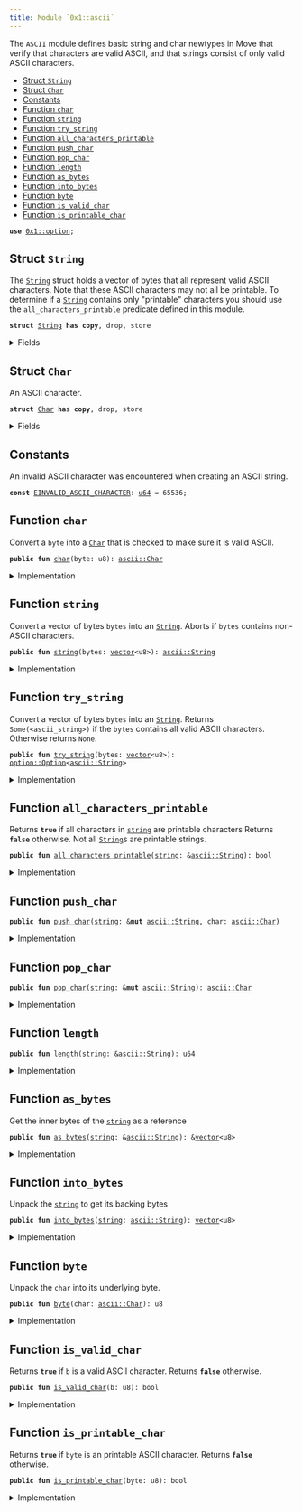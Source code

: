 ```yaml
---
title: Module `0x1::ascii`
---
```


The <code>ASCII</code> module defines basic string and char newtypes in Move that verify
that characters are valid ASCII, and that strings consist of only valid ASCII characters.


-  [Struct `String`](#0x1_ascii_String)
-  [Struct `Char`](#0x1_ascii_Char)
-  [Constants](#@Constants_0)
-  [Function `char`](#0x1_ascii_char)
-  [Function `string`](#0x1_ascii_string)
-  [Function `try_string`](#0x1_ascii_try_string)
-  [Function `all_characters_printable`](#0x1_ascii_all_characters_printable)
-  [Function `push_char`](#0x1_ascii_push_char)
-  [Function `pop_char`](#0x1_ascii_pop_char)
-  [Function `length`](#0x1_ascii_length)
-  [Function `as_bytes`](#0x1_ascii_as_bytes)
-  [Function `into_bytes`](#0x1_ascii_into_bytes)
-  [Function `byte`](#0x1_ascii_byte)
-  [Function `is_valid_char`](#0x1_ascii_is_valid_char)
-  [Function `is_printable_char`](#0x1_ascii_is_printable_char)


<pre><code><b>use</b> <a href="../move-stdlib/option.md#0x1_option">0x1::option</a>;
</code></pre>



<a name="0x1_ascii_String"></a>

## Struct `String`

The <code><a href="../move-stdlib/ascii.md#0x1_ascii_String">String</a></code> struct holds a vector of bytes that all represent
valid ASCII characters. Note that these ASCII characters may not all
be printable. To determine if a <code><a href="../move-stdlib/ascii.md#0x1_ascii_String">String</a></code> contains only "printable"
characters you should use the <code>all_characters_printable</code> predicate
defined in this module.


<pre><code><b>struct</b> <a href="../move-stdlib/ascii.md#0x1_ascii_String">String</a> <b>has</b> <b>copy</b>, drop, store
</code></pre>



<details>
<summary>Fields</summary>


<dl>
<dt>
<code>bytes: <a href="../move-stdlib/vector.md#0x1_vector">vector</a>&lt;u8&gt;</code>
</dt>
<dd>

</dd>
</dl>


</details>

<a name="0x1_ascii_Char"></a>

## Struct `Char`

An ASCII character.


<pre><code><b>struct</b> <a href="../move-stdlib/ascii.md#0x1_ascii_Char">Char</a> <b>has</b> <b>copy</b>, drop, store
</code></pre>



<details>
<summary>Fields</summary>


<dl>
<dt>
<code>byte: u8</code>
</dt>
<dd>

</dd>
</dl>


</details>

<a name="@Constants_0"></a>

## Constants


<a name="0x1_ascii_EINVALID_ASCII_CHARACTER"></a>

An invalid ASCII character was encountered when creating an ASCII string.


<pre><code><b>const</b> <a href="../move-stdlib/ascii.md#0x1_ascii_EINVALID_ASCII_CHARACTER">EINVALID_ASCII_CHARACTER</a>: <a href="../move-stdlib/u64.md#0x1_u64">u64</a> = 65536;
</code></pre>



<a name="0x1_ascii_char"></a>

## Function `char`

Convert a <code>byte</code> into a <code><a href="../move-stdlib/ascii.md#0x1_ascii_Char">Char</a></code> that is checked to make sure it is valid ASCII.


<pre><code><b>public</b> <b>fun</b> <a href="../move-stdlib/ascii.md#0x1_ascii_char">char</a>(byte: u8): <a href="../move-stdlib/ascii.md#0x1_ascii_Char">ascii::Char</a>
</code></pre>



<details>
<summary>Implementation</summary>


<pre><code><b>public</b> <b>fun</b> <a href="../move-stdlib/ascii.md#0x1_ascii_char">char</a>(byte: u8): <a href="../move-stdlib/ascii.md#0x1_ascii_Char">Char</a> {
    <b>assert</b>!(<a href="../move-stdlib/ascii.md#0x1_ascii_is_valid_char">is_valid_char</a>(byte), <a href="../move-stdlib/ascii.md#0x1_ascii_EINVALID_ASCII_CHARACTER">EINVALID_ASCII_CHARACTER</a>);
    <a href="../move-stdlib/ascii.md#0x1_ascii_Char">Char</a> { byte }
}
</code></pre>



</details>

<a name="0x1_ascii_string"></a>

## Function `string`

Convert a vector of bytes <code>bytes</code> into an <code><a href="../move-stdlib/ascii.md#0x1_ascii_String">String</a></code>. Aborts if
<code>bytes</code> contains non-ASCII characters.


<pre><code><b>public</b> <b>fun</b> <a href="../move-stdlib/string.md#0x1_string">string</a>(bytes: <a href="../move-stdlib/vector.md#0x1_vector">vector</a>&lt;u8&gt;): <a href="../move-stdlib/ascii.md#0x1_ascii_String">ascii::String</a>
</code></pre>



<details>
<summary>Implementation</summary>


<pre><code><b>public</b> <b>fun</b> <a href="../move-stdlib/string.md#0x1_string">string</a>(bytes: <a href="../move-stdlib/vector.md#0x1_vector">vector</a>&lt;u8&gt;): <a href="../move-stdlib/ascii.md#0x1_ascii_String">String</a> {
   <b>let</b> x = <a href="../move-stdlib/ascii.md#0x1_ascii_try_string">try_string</a>(bytes);
   <b>assert</b>!(x.is_some(), <a href="../move-stdlib/ascii.md#0x1_ascii_EINVALID_ASCII_CHARACTER">EINVALID_ASCII_CHARACTER</a>);
   x.destroy_some()
}
</code></pre>



</details>

<a name="0x1_ascii_try_string"></a>

## Function `try_string`

Convert a vector of bytes <code>bytes</code> into an <code><a href="../move-stdlib/ascii.md#0x1_ascii_String">String</a></code>. Returns
<code>Some(&lt;ascii_string&gt;)</code> if the <code>bytes</code> contains all valid ASCII
characters. Otherwise returns <code>None</code>.


<pre><code><b>public</b> <b>fun</b> <a href="../move-stdlib/ascii.md#0x1_ascii_try_string">try_string</a>(bytes: <a href="../move-stdlib/vector.md#0x1_vector">vector</a>&lt;u8&gt;): <a href="../move-stdlib/option.md#0x1_option_Option">option::Option</a>&lt;<a href="../move-stdlib/ascii.md#0x1_ascii_String">ascii::String</a>&gt;
</code></pre>



<details>
<summary>Implementation</summary>


<pre><code><b>public</b> <b>fun</b> <a href="../move-stdlib/ascii.md#0x1_ascii_try_string">try_string</a>(bytes: <a href="../move-stdlib/vector.md#0x1_vector">vector</a>&lt;u8&gt;): Option&lt;<a href="../move-stdlib/ascii.md#0x1_ascii_String">String</a>&gt; {
    <b>let</b> len = bytes.<a href="../move-stdlib/ascii.md#0x1_ascii_length">length</a>();
    <b>let</b> <b>mut</b> i = 0;
    <b>while</b> (i &lt; len) {
        <b>let</b> possible_byte = bytes[i];
        <b>if</b> (!<a href="../move-stdlib/ascii.md#0x1_ascii_is_valid_char">is_valid_char</a>(possible_byte)) <b>return</b> <a href="../move-stdlib/option.md#0x1_option_none">option::none</a>();
        i = i + 1;
    };
    <a href="../move-stdlib/option.md#0x1_option_some">option::some</a>(<a href="../move-stdlib/ascii.md#0x1_ascii_String">String</a> { bytes })
}
</code></pre>



</details>

<a name="0x1_ascii_all_characters_printable"></a>

## Function `all_characters_printable`

Returns <code><b>true</b></code> if all characters in <code><a href="../move-stdlib/string.md#0x1_string">string</a></code> are printable characters
Returns <code><b>false</b></code> otherwise. Not all <code><a href="../move-stdlib/ascii.md#0x1_ascii_String">String</a></code>s are printable strings.


<pre><code><b>public</b> <b>fun</b> <a href="../move-stdlib/ascii.md#0x1_ascii_all_characters_printable">all_characters_printable</a>(<a href="../move-stdlib/string.md#0x1_string">string</a>: &<a href="../move-stdlib/ascii.md#0x1_ascii_String">ascii::String</a>): bool
</code></pre>



<details>
<summary>Implementation</summary>


<pre><code><b>public</b> <b>fun</b> <a href="../move-stdlib/ascii.md#0x1_ascii_all_characters_printable">all_characters_printable</a>(<a href="../move-stdlib/string.md#0x1_string">string</a>: &<a href="../move-stdlib/ascii.md#0x1_ascii_String">String</a>): bool {
    <b>let</b> len = <a href="../move-stdlib/string.md#0x1_string">string</a>.bytes.<a href="../move-stdlib/ascii.md#0x1_ascii_length">length</a>();
    <b>let</b> <b>mut</b> i = 0;
    <b>while</b> (i &lt; len) {
        <b>let</b> byte = <a href="../move-stdlib/string.md#0x1_string">string</a>.bytes[i];
        <b>if</b> (!<a href="../move-stdlib/ascii.md#0x1_ascii_is_printable_char">is_printable_char</a>(byte)) <b>return</b> <b>false</b>;
        i = i + 1;
    };
    <b>true</b>
}
</code></pre>



</details>

<a name="0x1_ascii_push_char"></a>

## Function `push_char`



<pre><code><b>public</b> <b>fun</b> <a href="../move-stdlib/ascii.md#0x1_ascii_push_char">push_char</a>(<a href="../move-stdlib/string.md#0x1_string">string</a>: &<b>mut</b> <a href="../move-stdlib/ascii.md#0x1_ascii_String">ascii::String</a>, char: <a href="../move-stdlib/ascii.md#0x1_ascii_Char">ascii::Char</a>)
</code></pre>



<details>
<summary>Implementation</summary>


<pre><code><b>public</b> <b>fun</b> <a href="../move-stdlib/ascii.md#0x1_ascii_push_char">push_char</a>(<a href="../move-stdlib/string.md#0x1_string">string</a>: &<b>mut</b> <a href="../move-stdlib/ascii.md#0x1_ascii_String">String</a>, char: <a href="../move-stdlib/ascii.md#0x1_ascii_Char">Char</a>) {
    <a href="../move-stdlib/string.md#0x1_string">string</a>.bytes.push_back(char.byte);
}
</code></pre>



</details>

<a name="0x1_ascii_pop_char"></a>

## Function `pop_char`



<pre><code><b>public</b> <b>fun</b> <a href="../move-stdlib/ascii.md#0x1_ascii_pop_char">pop_char</a>(<a href="../move-stdlib/string.md#0x1_string">string</a>: &<b>mut</b> <a href="../move-stdlib/ascii.md#0x1_ascii_String">ascii::String</a>): <a href="../move-stdlib/ascii.md#0x1_ascii_Char">ascii::Char</a>
</code></pre>



<details>
<summary>Implementation</summary>


<pre><code><b>public</b> <b>fun</b> <a href="../move-stdlib/ascii.md#0x1_ascii_pop_char">pop_char</a>(<a href="../move-stdlib/string.md#0x1_string">string</a>: &<b>mut</b> <a href="../move-stdlib/ascii.md#0x1_ascii_String">String</a>): <a href="../move-stdlib/ascii.md#0x1_ascii_Char">Char</a> {
    <a href="../move-stdlib/ascii.md#0x1_ascii_Char">Char</a> { byte: <a href="../move-stdlib/string.md#0x1_string">string</a>.bytes.pop_back() }
}
</code></pre>



</details>

<a name="0x1_ascii_length"></a>

## Function `length`



<pre><code><b>public</b> <b>fun</b> <a href="../move-stdlib/ascii.md#0x1_ascii_length">length</a>(<a href="../move-stdlib/string.md#0x1_string">string</a>: &<a href="../move-stdlib/ascii.md#0x1_ascii_String">ascii::String</a>): <a href="../move-stdlib/u64.md#0x1_u64">u64</a>
</code></pre>



<details>
<summary>Implementation</summary>


<pre><code><b>public</b> <b>fun</b> <a href="../move-stdlib/ascii.md#0x1_ascii_length">length</a>(<a href="../move-stdlib/string.md#0x1_string">string</a>: &<a href="../move-stdlib/ascii.md#0x1_ascii_String">String</a>): <a href="../move-stdlib/u64.md#0x1_u64">u64</a> {
    <a href="../move-stdlib/string.md#0x1_string">string</a>.<a href="../move-stdlib/ascii.md#0x1_ascii_as_bytes">as_bytes</a>().<a href="../move-stdlib/ascii.md#0x1_ascii_length">length</a>()
}
</code></pre>



</details>

<a name="0x1_ascii_as_bytes"></a>

## Function `as_bytes`

Get the inner bytes of the <code><a href="../move-stdlib/string.md#0x1_string">string</a></code> as a reference


<pre><code><b>public</b> <b>fun</b> <a href="../move-stdlib/ascii.md#0x1_ascii_as_bytes">as_bytes</a>(<a href="../move-stdlib/string.md#0x1_string">string</a>: &<a href="../move-stdlib/ascii.md#0x1_ascii_String">ascii::String</a>): &<a href="../move-stdlib/vector.md#0x1_vector">vector</a>&lt;u8&gt;
</code></pre>



<details>
<summary>Implementation</summary>


<pre><code><b>public</b> <b>fun</b> <a href="../move-stdlib/ascii.md#0x1_ascii_as_bytes">as_bytes</a>(<a href="../move-stdlib/string.md#0x1_string">string</a>: &<a href="../move-stdlib/ascii.md#0x1_ascii_String">String</a>): &<a href="../move-stdlib/vector.md#0x1_vector">vector</a>&lt;u8&gt; {
   &<a href="../move-stdlib/string.md#0x1_string">string</a>.bytes
}
</code></pre>



</details>

<a name="0x1_ascii_into_bytes"></a>

## Function `into_bytes`

Unpack the <code><a href="../move-stdlib/string.md#0x1_string">string</a></code> to get its backing bytes


<pre><code><b>public</b> <b>fun</b> <a href="../move-stdlib/ascii.md#0x1_ascii_into_bytes">into_bytes</a>(<a href="../move-stdlib/string.md#0x1_string">string</a>: <a href="../move-stdlib/ascii.md#0x1_ascii_String">ascii::String</a>): <a href="../move-stdlib/vector.md#0x1_vector">vector</a>&lt;u8&gt;
</code></pre>



<details>
<summary>Implementation</summary>


<pre><code><b>public</b> <b>fun</b> <a href="../move-stdlib/ascii.md#0x1_ascii_into_bytes">into_bytes</a>(<a href="../move-stdlib/string.md#0x1_string">string</a>: <a href="../move-stdlib/ascii.md#0x1_ascii_String">String</a>): <a href="../move-stdlib/vector.md#0x1_vector">vector</a>&lt;u8&gt; {
   <b>let</b> <a href="../move-stdlib/ascii.md#0x1_ascii_String">String</a> { bytes } = <a href="../move-stdlib/string.md#0x1_string">string</a>;
   bytes
}
</code></pre>



</details>

<a name="0x1_ascii_byte"></a>

## Function `byte`

Unpack the <code>char</code> into its underlying byte.


<pre><code><b>public</b> <b>fun</b> <a href="../move-stdlib/ascii.md#0x1_ascii_byte">byte</a>(char: <a href="../move-stdlib/ascii.md#0x1_ascii_Char">ascii::Char</a>): u8
</code></pre>



<details>
<summary>Implementation</summary>


<pre><code><b>public</b> <b>fun</b> <a href="../move-stdlib/ascii.md#0x1_ascii_byte">byte</a>(char: <a href="../move-stdlib/ascii.md#0x1_ascii_Char">Char</a>): u8 {
   <b>let</b> <a href="../move-stdlib/ascii.md#0x1_ascii_Char">Char</a> { byte } = char;
   byte
}
</code></pre>



</details>

<a name="0x1_ascii_is_valid_char"></a>

## Function `is_valid_char`

Returns <code><b>true</b></code> if <code>b</code> is a valid ASCII character. Returns <code><b>false</b></code> otherwise.


<pre><code><b>public</b> <b>fun</b> <a href="../move-stdlib/ascii.md#0x1_ascii_is_valid_char">is_valid_char</a>(b: u8): bool
</code></pre>



<details>
<summary>Implementation</summary>


<pre><code><b>public</b> <b>fun</b> <a href="../move-stdlib/ascii.md#0x1_ascii_is_valid_char">is_valid_char</a>(b: u8): bool {
   b &lt;= 0x7F
}
</code></pre>



</details>

<a name="0x1_ascii_is_printable_char"></a>

## Function `is_printable_char`

Returns <code><b>true</b></code> if <code>byte</code> is an printable ASCII character. Returns <code><b>false</b></code> otherwise.


<pre><code><b>public</b> <b>fun</b> <a href="../move-stdlib/ascii.md#0x1_ascii_is_printable_char">is_printable_char</a>(byte: u8): bool
</code></pre>



<details>
<summary>Implementation</summary>


<pre><code><b>public</b> <b>fun</b> <a href="../move-stdlib/ascii.md#0x1_ascii_is_printable_char">is_printable_char</a>(byte: u8): bool {
   byte &gt;= 0x20 && // Disallow metacharacters
   <a href="../move-stdlib/ascii.md#0x1_ascii_byte">byte</a> &lt;= 0x7E // Don't allow DEL metacharacter
}
</code></pre>



</details>
